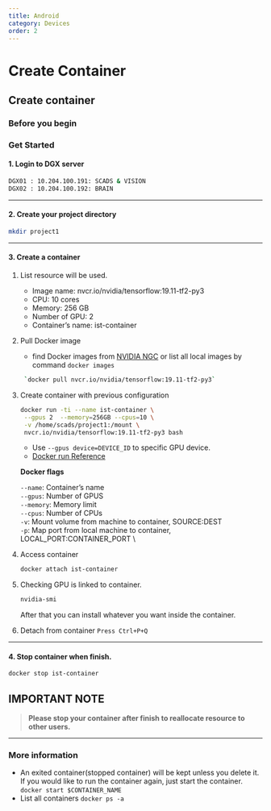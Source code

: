 ```yaml
---
title: Android
category: Devices
order: 2
---
```


# Create Container

## Create container <a href="#create-container" id="create-container"></a>

### Before you begin <a href="#before-you-begin" id="before-you-begin"></a>

### Get Started <a href="#get-started" id="get-started"></a>

#### 1. Login to DGX server <a href="#1-login-to-dgx-server" id="1-login-to-dgx-server"></a>

```bash
DGX01 : 10.204.100.191: SCADS & VISION 
DGX02 : 10.204.100.192: BRAIN
```

***

#### 2. Create your project directory <a href="#2-create-your-project-directory" id="2-create-your-project-directory"></a>

```bash
mkdir project1
```

***

#### 3. Create a container <a href="#3-create-a-container" id="3-create-a-container"></a>

1. List resource will be used.
   * Image name: nvcr.io/nvidia/tensorflow:19.11-tf2-py3
   * CPU: 10 cores
   * Memory: 256 GB
   * Number of GPU: 2
   * Container’s name: ist-container
2.  Pull Docker image

    * find Docker images from [NVIDIA NGC](https://scads.ist.vistec.ac.th/cluster/docs/dgx/create-container.html) or list all local images by command `docker images`

    ```bash
     `docker pull nvcr.io/nvidia/tensorflow:19.11-tf2-py3`
    ```
3.  Create container with previous configuration

    ```bash
    docker run -ti --name ist-container \
     --gpus 2  --memory=256GB --cpus=10 \
     -v /home/scads/project1:/mount \
     nvcr.io/nvidia/tensorflow:19.11-tf2-py3 bash
    ```

    * Use `--gpus device=DEVICE_ID` to specific GPU device.
    * [Docker run Reference](https://docs.docker.com/engine/reference/run/)

    **Docker flags**

    `--name`: Container’s name\
    `--gpus`: Number of GPUS\
    `--memory`: Memory limit\
    `--cpus`: Number of CPUs\
    `-v`: Mount volume from machine to container, SOURCE:DEST\
    `-p`: Map port from local machine to container, LOCAL\_PORT:CONTAINER\_PORT \\
4.  Access container

    ```bash
    docker attach ist-container
    ```
5.  Checking GPU is linked to container.

    ```bash
    nvidia-smi
    ```

    After that you can install whatever you want inside the container.
6. Detach from container `Press Ctrl+P+Q`

***

#### 4. Stop container when finish. <a href="#4-stop-container-when-finish" id="4-stop-container-when-finish"></a>

```bash
docker stop ist-container
```

## IMPORTANT NOTE <a href="#important-note" id="important-note"></a>

> **Please stop your container after finish to reallocate resource to other users.**

***

### More information <a href="#more-information" id="more-information"></a>

* An exited container(stopped container) will be kept unless you delete it. If you would like to run the container again, just start the container. `docker start $CONTAINER_NAME`
* List all containers `docker ps -a`
